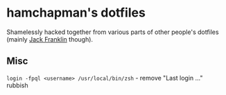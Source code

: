 # hamchapman's dotfiles

Shamelessly hacked together from various parts of other people's dotfiles (mainly [Jack Franklin](https://github.com/jackfranklin/dotfiles) though).

## Misc

`login -fpql <username> /usr/local/bin/zsh` - remove "Last login ..." rubbish
